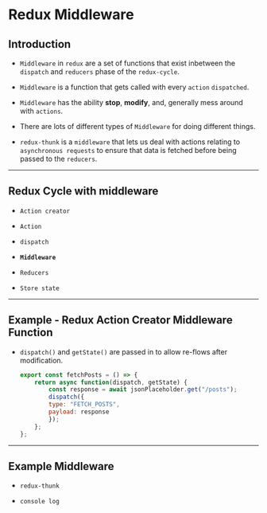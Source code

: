 # Redux Middleware

## Introduction

* `Middleware` in `redux` are a set of functions that exist inbetween the `dispatch` and `reducers` phase of the `redux-cycle`.

* `Middleware` is a function that gets called with every `action` `dispatched`.

* `Middleware` has the ability __stop__, __modify__, and, generally mess around with `actions`.

* There are lots of different types of `Middleware` for doing different things.

* `redux-thunk` is a `middleware` that lets us deal with actions relating to `asynchronous requests` to ensure that data is fetched before being passed to the `reducers`.

---

## Redux Cycle with middleware

* `Action creator`

* `Action`

* `dispatch`

* __`Middleware`__

* `Reducers`

* `Store state`

---

## Example - Redux  Action Creator Middleware Function

* `dispatch()` and `getState()` are passed in to allow re-flows after modification.
    ```javascript
    export const fetchPosts = () => {
        return async function(dispatch, getState) {
            const response = await jsonPlaceholder.get("/posts");
            dispatch({
            type: "FETCH_POSTS",
            payload: response
            });
        };
    };
    ```

---

## Example Middleware

* `redux-thunk`

* `console log`

